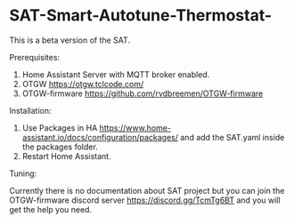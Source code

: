 # SAT-Smart-Autotune-Thermostat-

This is a beta version of the SAT. 

Prerequisites:

1. Home Assistant Server with MQTT broker enabled.
2. OTGW https://otgw.tclcode.com/
3. OTGW-firmware https://github.com/rvdbreemen/OTGW-firmware

Installation:

1. Use Packages in HA https://www.home-assistant.io/docs/configuration/packages/ and add the SAT.yaml inside the packages folder.
2. Restart Home Assistant.

Tuning:

Currently there is no documentation about SAT project but you can join the OTGW-firmware discord server https://discord.gg/TcmTg6BT and you will get the help you need.
